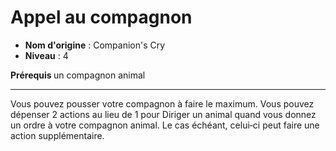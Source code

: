 # Appel au compagnon

 * **Nom d'origine** : Companion's Cry
 * **Niveau** : 4


<p><strong>Prérequis </strong>un compagnon animal</p>
<hr>
<p>Vous pouvez pousser votre compagnon à faire le maximum. Vous pouvez dépenser 2 actions au lieu de 1 pour Diriger un animal quand vous donnez un ordre à votre compagnon animal. Le cas échéant, celui‑ci peut faire une action supplémentaire.</p>